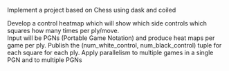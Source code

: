 Implement a project based on Chess using dask and coiled<br />

Develop a control heatmap which will show which side controls which squares how many times per ply/move. <br />
Input will be PGNs (Portable Game Notation) and produce heat maps per game per ply. Publish the (num_white_control, num_black_control) tuple for each square for each ply.
Apply parallelism to multiple games in a single PGN and to multiple PGNs
